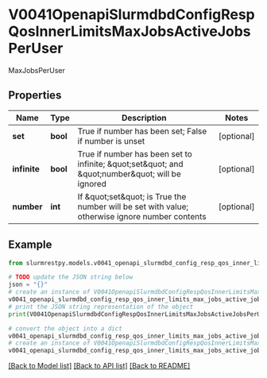 # V0041OpenapiSlurmdbdConfigRespQosInnerLimitsMaxJobsActiveJobsPerUser

MaxJobsPerUser

## Properties

Name | Type | Description | Notes
------------ | ------------- | ------------- | -------------
**set** | **bool** | True if number has been set; False if number is unset | [optional]
**infinite** | **bool** | True if number has been set to infinite; \&quot;set\&quot; and \&quot;number\&quot; will be ignored | [optional]
**number** | **int** | If \&quot;set\&quot; is True the number will be set with value; otherwise ignore number contents | [optional]

## Example

```python
from slurmrestpy.models.v0041_openapi_slurmdbd_config_resp_qos_inner_limits_max_jobs_active_jobs_per_user import V0041OpenapiSlurmdbdConfigRespQosInnerLimitsMaxJobsActiveJobsPerUser

# TODO update the JSON string below
json = "{}"
# create an instance of V0041OpenapiSlurmdbdConfigRespQosInnerLimitsMaxJobsActiveJobsPerUser from a JSON string
v0041_openapi_slurmdbd_config_resp_qos_inner_limits_max_jobs_active_jobs_per_user_instance = V0041OpenapiSlurmdbdConfigRespQosInnerLimitsMaxJobsActiveJobsPerUser.from_json(json)
# print the JSON string representation of the object
print(V0041OpenapiSlurmdbdConfigRespQosInnerLimitsMaxJobsActiveJobsPerUser.to_json())

# convert the object into a dict
v0041_openapi_slurmdbd_config_resp_qos_inner_limits_max_jobs_active_jobs_per_user_dict = v0041_openapi_slurmdbd_config_resp_qos_inner_limits_max_jobs_active_jobs_per_user_instance.to_dict()
# create an instance of V0041OpenapiSlurmdbdConfigRespQosInnerLimitsMaxJobsActiveJobsPerUser from a dict
v0041_openapi_slurmdbd_config_resp_qos_inner_limits_max_jobs_active_jobs_per_user_from_dict = V0041OpenapiSlurmdbdConfigRespQosInnerLimitsMaxJobsActiveJobsPerUser.from_dict(v0041_openapi_slurmdbd_config_resp_qos_inner_limits_max_jobs_active_jobs_per_user_dict)
```
[[Back to Model list]](../README.md#documentation-for-models) [[Back to API list]](../README.md#documentation-for-api-endpoints) [[Back to README]](../README.md)


